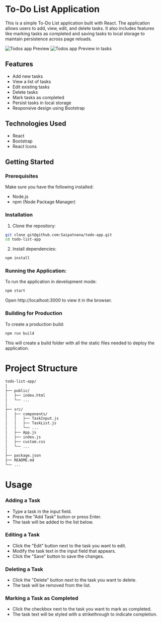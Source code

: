 # To-Do List Application

This is a simple To-Do List application built with React. The application allows users to add, view, edit, and delete tasks. It also includes features like marking tasks as completed and saving tasks to local storage to maintain persistence across page reloads.

![Todos app Preview](https://res.cloudinary.com/dxcob4mbd/image/upload/v1720018065/y6jarnq7ghy2mrnx3n0c.png)
![Todos app Preview in tasks](https://res.cloudinary.com/dxcob4mbd/image/upload/v1720018065/pu2esyuvkjauhrbctmsf.png)

## Features

- Add new tasks
- View a list of tasks
- Edit existing tasks
- Delete tasks
- Mark tasks as completed
- Persist tasks in local storage
- Responsive design using Bootstrap

## Technologies Used

- React
- Bootstrap
- React Icons

## Getting Started

### Prerequisites

Make sure you have the following installed:

- Node.js
- npm (Node Package Manager)

### Installation

1. Clone the repository:

```bash
git clone git@github.com:Saipatnana/todo-app.git
cd todo-list-app
```

2. Install dependencies:

```bash
npm install
```
### Running the Application:

To run the application in development mode:
```bash
npm start
```
Open http://localhost:3000 to view it in the browser.

### Building for Production

To create a production build:

```bash
npm run build
```

This will create a build folder with all the static files needed to deploy the application.

# Project Structure
```bash
todo-list-app/
│
├── public/
│   ├── index.html
│   └── ...
│
├── src/
│   ├── components/
│   │   ├── TaskInput.js
│   │   ├── TaskList.js
│   │   └── ...
│   ├── App.js
│   ├── index.js
│   ├── custom.css
│   └── ...
│
├── package.json
├── README.md
└── ...

```

# Usage
### Adding a Task
- Type a task in the input field.
- Press the "Add Task" button or press Enter.
- The task will be added to the list below.
### Editing a Task
- Click the "Edit" button next to the task you want to edit.
- Modify the task text in the input field that appears.
- Click the "Save" button to save the changes.
### Deleting a Task
- Click the "Delete" button next to the task you want to delete.
- The task will be removed from the list.
### Marking a Task as Completed
- Click the checkbox next to the task you want to mark as completed.
- The task text will be styled with a strikethrough to indicate completion.
